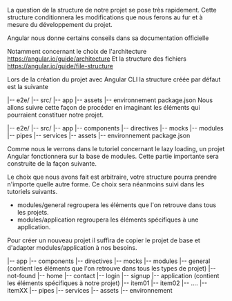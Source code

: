 La question de la structure de notre projet se pose très rapidement.
Cette structure conditionnera les modifications que nous ferons au fur et à mesure du développement du projet.

Angular nous donne certains conseils dans sa documentation officielle

Notamment concernant le choix de l'architecture
https://angular.io/guide/architecture
Et la structure des fichiers
https://angular.io/guide/file-structure

Lors de la création du projet avec Angular CLI la structure créée par défaut est la suivante

|-- e2e/
|-- src/
|-- app
|-- assets
|-- environnement
package.json
Nous allons suivre cette façon de procéder en imaginant les éléments qui pourraient constituer notre projet.

|-- e2e/
|-- src/
|-- app
|-- components
|-- directives
|-- mocks
|-- modules
|-- pipes
|-- services
|-- assets
|-- environnement
package.json

Comme nous le verrons dans le tutoriel concernant le lazy loading, un projet Angular fonctionnera sur la base de modules.
Cette partie importante sera construite de la façon suivante.

Le choix que nous avons fait est arbitraire, votre structure pourra prendre n'importe quelle autre forme.
Ce choix sera néanmoins suivi dans les tutoriels suivants.

- modules/general regroupera les éléments que l'on retrouve dans tous les projets.
- modules/application regroupera les éléments spécifiques à une application.

Pour créer un nouveau projet il suffira de copier le projet de base et d'adapter modules/application à nos besoins.

|-- app
|-- components
|-- directives
|-- mocks
|-- modules
|-- general (contient les éléments que l'on retrouve dans tous les types de projet)
|-- not-found
|-- home
|-- contact
|-- login
|-- signup
|-- application (contient les éléments spécifiques à notre projet)
|-- item01
|-- item02
|-- ....
|-- itemXX
|-- pipes
|-- services
|-- assets
|-- environnement
